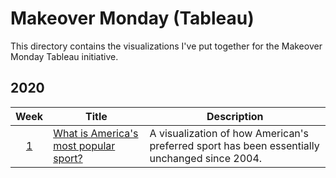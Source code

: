 # Makeover Monday (Tableau)
This directory contains the visualizations I've put together for the Makeover Monday Tableau initiative.

## 2020
| Week | Title | Description |
|:----:|-------|-------------|
| [1](2020/week_01/) | [What is America's most popular sport?](https://public.tableau.com/views/AmericanSportsPreferences/Dashboard1?:display_count=y&publish=yes&:origin=viz_share_link) | A visualization of how American's preferred sport has been essentially unchanged since 2004.